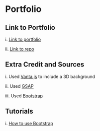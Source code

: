 # Portfolio

## Link to Portfolio

i. [Link to portfolio](sgarg26.github.io/portfolio/)

ii. [Link to repo](https://github.com/sgarg26/portfolio)

## Extra Credit and Sources

i. Used [Vanta.js](https://www.vantajs.com/?effect=net) to include a 3D background

ii. Used [GSAP](https://gsap.com/)

iii. Used [Bootstrap](https://getbootstrap.com/)

## Tutorials

i. [How to use Bootstrap](https://youtu.be/eow125xV5-c?si=Epf5zR7h1-ujQwDX)
